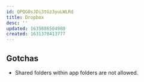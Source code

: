 ```yaml
---
id: QPQG0sJDi3tGz3yuLWLRd
title: Dropbox
desc: ''
updated: 1635886504980
created: 1631378413777
---
```


## Gotchas
- Shared folders within app folders are not allowed.

